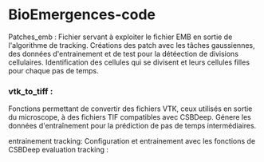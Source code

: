 # BioEmergences-code

Patches_emb : Fichier servant à exploiter le fichier EMB en sortie de l'algorithme de tracking. Créations des patch avec les tâches gaussiennes, des données 
              d'entrainement et de test pour la détéection de divisions cellulaires. Identification des cellules qui se divisent et leurs cellules filles pour chaque                 pas de temps.

### vtk_to_tiff : 
Fonctions permettant de convertir des fichiers VTK, ceux utilisés en sortie du microscope, à des fichiers TIF compatibles avec CSBDeep. Génere les données
              d'entraînement pour la prédiction de pas de temps intermédiaires.


entrainement tracking: Configuration et entrainement avec les fonctions de CSBDeep
evaluation tracking : 

